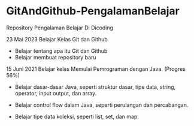 # GitAndGithub-PengalamanBelajar
Repository Pengalaman Belajar Di Dicoding

23 Mai 2023
Belajar Kelas Git dan Github
  - Belajar tentang apa itu Git dan Github
  - Belajar membuat repository baru
  
15 Juni 2021
Belajar kelas Memulai Pemrograman dengan Java. (Progres 56%)

  * Belajar dasar-dasar Java, seperti struktur dasar, tipe data, string, operator, input output, dan array.

  * Belajar control flow dalam Java, seperti perulangan dan percabangan.

  * Belajar tipe data koleksi, seperti list, set, dan map.
